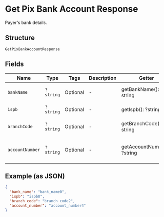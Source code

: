 
# Get Pix Bank Account Response

Payer's bank details.

## Structure

`GetPixBankAccountResponse`

## Fields

| Name | Type | Tags | Description | Getter | Setter |
|  --- | --- | --- | --- | --- | --- |
| `bankName` | `?string` | Optional | - | getBankName(): ?string | setBankName(?string bankName): void |
| `ispb` | `?string` | Optional | - | getIspb(): ?string | setIspb(?string ispb): void |
| `branchCode` | `?string` | Optional | - | getBranchCode(): ?string | setBranchCode(?string branchCode): void |
| `accountNumber` | `?string` | Optional | - | getAccountNumber(): ?string | setAccountNumber(?string accountNumber): void |

## Example (as JSON)

```json
{
  "bank_name": "bank_name0",
  "ispb": "ispb8",
  "branch_code": "branch_code2",
  "account_number": "account_number4"
}
```

